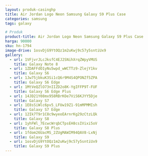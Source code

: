 ```yaml
---
layout: produk-casinghp
title: Air Jordan Logo Neon Samsung Galaxy S9 Plus Case
categories: samsung
tags: galaxy

# Produk
product-title: Air Jordan Logo Neon Samsung Galaxy S9 Plus Case
harga: 90000
sku: hn-1794
image-drive: 1osvDjG9YtOQz1m2uKwj9c57y5sntiUx9
gallery:
  - url: 1VFjvrJLcJksfC4EJ2SNihXrqZWpyVMUS
    title: Galaxy Note 8
  - url: 1ZDAFFdO1yNu5wpd_wWCTTz9-ZlejY1kv
    title: Galaxy S6
  - url: 1Jw75jbkuK3Si1cQ6r9M4S4QPONZf5ZPA
    title: Galaxy S6 Edge
  - url: 1MtVeQZlO73nIIZD2o8K-YgIFFP9T-FUF
    title: Galaxy S6 Edge Plus
  - url: 14JD21Y08mx958RBrKOe7ViS6KJYY5Dje
    title: Galaxy S7
  - url: 1E8sSiWlc6pv5_LFUw19Z1-91mMPMMIsh
    title: Galaxy S7 Edge
  - url: 12Ik7T9r1C8c9wyeoEArnrKg29zCtzLQk
    title: Galaxy S8
  - url: 1yhFWl_7EcwcWrqbCTpsEH8csIVixi5oV
    title: Galaxy S8 Plus
  - url: 1fdom26UacMS_2ZUgMAWIM94QAV8-LxNj
    title: Galaxy S9
  - url: 1osvDjG9YtOQz1m2uKwj9c57y5sntiUx9
    title: Galaxy S9 Plus
---
```

